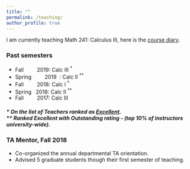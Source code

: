 ```yaml
---
title: ""
permalink: /teaching/
author_profile: true
---
```

I am currently teaching Math 241: Calculus III, here is the <a href="https://faculty.math.illinois.edu/~iahmed8/classes/2020/Fall/241/schedule.html" target="_blank"> course diary</a>.

### Past semesters

* Fall &nbsp; &nbsp; &nbsp; &nbsp; 2019: Calc III <sup>*</sup>
* Spring &nbsp; &nbsp; &nbsp; &nbsp; 2019 &nbsp;: Calc II <sup>**</sup>
* Fall &nbsp; &nbsp; &nbsp; &nbsp; 2018: Calc I <sup>*</sup>    
* Spring &nbsp; 2018: Calc II <sup>**</sup>
* Fall &nbsp; &nbsp; &nbsp; &nbsp; 2017: Calc III       

  

##### * On the list of Teachers ranked as <a href="https://citl.illinois.edu/citl-101/measurement-evaluation/teaching-evaluation/teaching-evaluations(ices)/teachers-ranked-as-excellent" target="_blank"> Excellent</a>.<br> ** Ranked Excellent with <i>Outstanding</i> rating - (top 10% of instructors university-wide).

### TA Mentor, Fall 2018
   * Co-organized the annual departmental TA orientation.
   * Advised 5 graduate students though their first semester of teaching.
